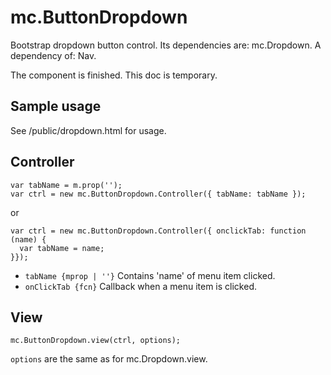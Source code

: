 # mc.ButtonDropdown

Bootstrap dropdown button control.
Its dependencies are: mc.Dropdown.
A dependency of: Nav.

The component is finished. This doc is temporary.

## Sample usage

See /public/dropdown.html for usage.

## Controller
```
var tabName = m.prop('');
var ctrl = new mc.ButtonDropdown.Controller({ tabName: tabName });
```
or
```
var ctrl = new mc.ButtonDropdown.Controller({ onclickTab: function (name) {
  var tabName = name;
}});
```

* `tabName {mprop | ''}` Contains 'name' of menu item clicked.
* `onClickTab {fcn}` Callback when a menu item is clicked.


## View
```
mc.ButtonDropdown.view(ctrl, options);
```

`options` are the same as for mc.Dropdown.view.